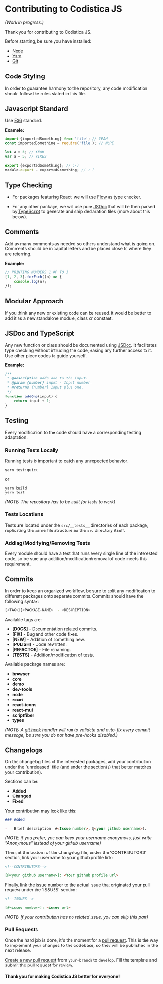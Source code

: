 # Contributing to Codistica JS

_(Work in progress.)_

Thank you for contributing to Codistica JS.

Before starting, be sure you have installed:

-   [Node][node-url]
-   [Yarn][yarn-url]
-   [Git][git-url]

## Code Styling

In order to guarantee harmony to the repository,
any code modification should follow the rules stated in this file.

## Javascript Standard

Use [ES6][es6-url] standard.

**Example:**

```js
import {importedSomething} from 'file'; // YEAH
const importedSomething = require('file'); // NOPE

let a = 5; // YEAH
var a = 5; // YIKES

export {exportedSomething}; // :-)
module.export = exportedSomething; // :-(
```

## Type Checking

-   For packages featuring React, we will use [Flow][flow-url] as type checker.

-   For any other package, we will use pure [JSDoc][jsdoc-url] that will be then parsed by [TypeScript][typescript-url] to generate and ship declaration files (more about this below).

## Comments

Add as many comments as needed so others understand what is going on.
Comments should be in capital letters and be placed close to where they are referring.

**Example:**

```js
// PRINTING NUMBERS 1 UP TO 3
[1, 2, 3].forEach((n) => {
    console.log(n);
});
```

## Modular Approach

If you think any new or existing code can be reused,
it would be better to add it as a new standalone module, class or constant.

## JSDoc and TypeScript

Any new function or class should be documented using [JSDoc][jsdoc-url]. It facilitates type checking without
intruding the code, easing any further access to it.
Use other piece codes to guide yourself.

**Example:**

```js
/**
 * @description Adds one to the input.
 * @param {number} input - Input number.
 * @returns {number} Input plus one.
 */
function addOne(input) {
    return input + 1;
}
```

## Testing

Every modification to the code should have a corresponding testing adaptation.

### Running Tests Locally

Running tests is important to catch any unexpected behavior.

```bash
yarn test:quick
```

or

```bash
yarn build
yarn test
```

_(NOTE: The repository has to be built for tests to work)_

### Tests Locations

Tests are located under the `src/__tests__` directories of each package, replicating the same
file structure as the `src` directory itself.

### Adding/Modifying/Removing Tests

Every module should have a test that runs every single line of the interested code, so be sure
any addition/modification/removal of code meets this requirement.

## Commits

In order to keep an organized workflow, be sure to split any modification to different
packages onto separate commits.
Commits should have the following syntax:

```bash
[<TAG>][<PACKAGE-NAME>] - <DESCRIPTION>.
```

Available tags are:

-   **[DOCS]** - Documentation related commits.
-   **[FIX]** - Bug and other code fixes.
-   **[NEW]** - Addition of something new.
-   **[POLISH]** - Code rewritten.
-   **[REFACTOR]** - File renaming.
-   **[TESTS]** - Addition/modification of tests.

Available package names are:

-   **browser**
-   **core**
-   **demo**
-   **dev-tools**
-   **node**
-   **react**
-   **react-icons**
-   **react-mui**
-   **scriptfiber**
-   **types**

_(NOTE: A [git hook][git-hooks-url] handler will run to validate and auto-fix every commit message, be sure you do not have pre-hooks disabled.)_

## Changelogs

On the changelog files of the interested packages,
add your contribution under the
'unreleased' title (and under the section(s) that better matches your contribution).

Sections can be:

-   **Added**
-   **Changed**
-   **Fixed**

Your contribution may look like this:

```md
### Added

-   Brief description (#<Issue number>, @<your github username>).
```

_(NOTE: if you prefer, you can keep your username anonymous, just write
"Anonymous" instead of your github username)_

Then, at the bottom of the changelog file, under the 'CONTRIBUTORS' section,
link your username to your github profile link:

```md
<!--CONTRIBUTORS-->

[@<your github username>]: <Your github profile url>
```

Finally, link the issue number to the actual issue that originated your pull
request under the 'ISSUES' section:

```md
<!--ISSUES-->

[#<issue number>]: <issue url>
```

_(NOTE: If your contribution has no related issue, you can skip this part)_

### Pull Requests

Once the hard job is done, it's the moment for a [pull request][pull-request-url].
This is the way to implement your changes to the codebase, so they will be published in
the next release.

[Create a new pull request][codistica-pr-url] from `your-branch` to `develop`.
Fill the template and submit the pull request for review.

#### Thank you for making Codistica JS better for everyone!

<!--EXTERNAL LINKS-->

[codistica-pr-url]: https://github.com/codistica/codistica-js/pulls
[es6-url]: http://es6-features.org/
[flow-url]: https://flow.org/en/
[typescript-url]: https://www.typescriptlang.org/
[git-url]: https://git-scm.com/
[git-hooks-url]: https://githooks.com/
[jsdoc-url]: https://jsdoc.app/
[node-url]: https://nodejs.org/en/
[pull-request-url]: https://help.github.com/en/github/collaborating-with-issues-and-pull-requests/about-pull-requests
[yarn-url]: https://yarnpkg.com/
